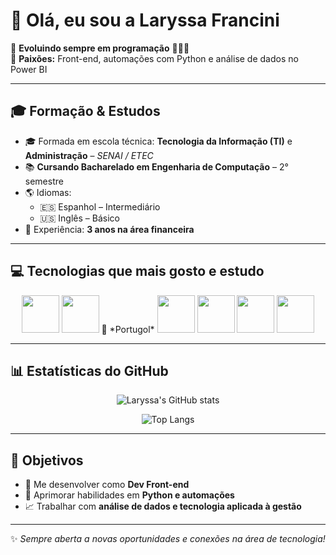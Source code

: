 # 👋 Olá, eu sou a Laryssa Francini  

🌱 **Evoluindo sempre em programação** 🙏👩‍💻  
💖 **Paixões:** Front-end, automações com Python e análise de dados no Power BI  

---

## 🎓 Formação & Estudos
- 🎓 Formada em escola técnica: **Tecnologia da Informação (TI)** e **Administração** – *SENAI / ETEC*  
- 📚 **Cursando Bacharelado em Engenharia de Computação** – 2° semestre  
- 🌎 Idiomas:  
  - 🇪🇸 Espanhol – Intermediário  
  - 🇺🇸 Inglês – Básico  
- 💼 Experiência: **3 anos na área financeira**

---

## 💻 Tecnologias que mais gosto e estudo

<div align="center">

<img src="https://cdn.jsdelivr.net/gh/devicons/devicon/icons/python/python-original.svg" width="60" height="60"/>
<img src="https://cdn.jsdelivr.net/gh/devicons/devicon/icons/c/c-original.svg" width="60" height="60"/>
📘 *Portugol*  
<img src="https://cdn.jsdelivr.net/gh/devicons/devicon/icons/html5/html5-original.svg" width="60" height="60"/>
<img src="https://cdn.jsdelivr.net/gh/devicons/devicon/icons/css3/css3-original.svg" width="60" height="60"/>
<img src="https://cdn.jsdelivr.net/gh/devicons/devicon/icons/javascript/javascript-original.svg" width="60" height="60"/>
<img src="https://cdn.jsdelivr.net/gh/devicons/devicon/icons/java/java-original.svg" width="60" height="60"/>

</div>

---

## 📊 Estatísticas do GitHub

<div align="center">

![Laryssa's GitHub stats](https://github-readme-stats.vercel.app/api?username=SEU-USUARIO&show_icons=true&theme=radical)  

![Top Langs](https://github-readme-stats.vercel.app/api/top-langs/?username=SEU-USUARIO&layout=compact&theme=radical)  

</div>

---

## 🚀 Objetivos
- 🌟 Me desenvolver como **Dev Front-end**  
- 🔗 Aprimorar habilidades em **Python e automações**  
- 📈 Trabalhar com **análise de dados e tecnologia aplicada à gestão**  

---

✨ *Sempre aberta a novas oportunidades e conexões na área de tecnologia!*  




